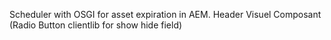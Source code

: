 Scheduler with OSGI for asset expiration in AEM.
Header Visuel Composant (Radio Button clientlib for show hide field)
